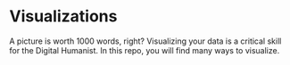 # Visualizations

A picture is worth 1000 words, right? Visualizing your data is a critical skill for the Digital Humanist. In this repo, you will find many ways to visualize.
